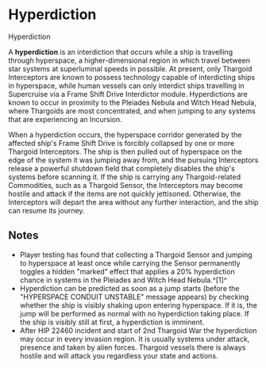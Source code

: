 # Hyperdiction
Hyperdiction
 		 	 

A **hyperdiction** is an interdiction that occurs while a ship is travelling through hyperspace, a higher-dimensional region in which travel between star systems at superluminal speeds in possible. At present, only Thargoid Interceptors are known to possess technology capable of interdicting ships in hyperspace, while human vessels can only interdict ships travelling in Supercruise via a Frame Shift Drive Interdictor module. Hyperdictions are known to occur in proximity to the Pleiades Nebula and Witch Head Nebula, where Thargoids are most concentrated, and when jumping to any systems that are experiencing an Incursion.

When a hyperdiction occurs, the hyperspace corridor generated by the affected ship's Frame Shift Drive is forcibly collapsed by one or more Thargoid Interceptors. The ship is then pulled out of hyperspace on the edge of the system it was jumping away from, and the pursuing Interceptors release a powerful shutdown field that completely disables the ship's systems before scanning it. If the ship is carrying any Thargoid-related Commodities, such as a Thargoid Sensor, the Interceptors may become hostile and attack if the items are not quickly jettisoned. Otherwise, the Interceptors will depart the area without any further interaction, and the ship can resume its journey.

## Notes

- Player testing has found that collecting a Thargoid Sensor and jumping to hyperspace at least once while carrying the Sensor permanently toggles a hidden "marked" effect that applies a 20% hyperdiction chance in systems in the Pleiades and Witch Head Nebula.^[1]^
- Hyperdiction can be predicted as soon as a jump starts (before the "HYPERSPACE CONDUIT UNSTABLE" message appears) by checking whether the ship is visibly shaking upon entering hyperspace. If it is, the jump will be performed as normal with no hyperdiction taking place. If the ship is visibly still at first, a hyperdiction is imminent.
- After HIP 22460 incident and start of 2nd Thargoid War the hyperdiction may occur in every invasion region. It is usually systems under attack, presence and taken by alien forces. Thargoid vessels there is always hostile and will attack you regardless your state and actions.